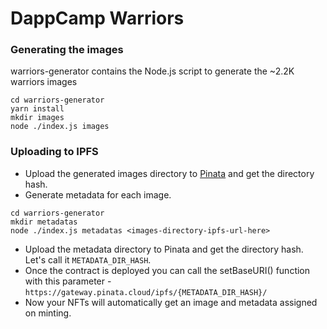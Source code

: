 # DappCamp Warriors

### Generating the images

warriors-generator contains the Node.js script to generate the ~2.2K warriors images

```
cd warriors-generator
yarn install
mkdir images
node ./index.js images
```

### Uploading to IPFS
-   Upload the generated images directory to [Pinata](https://www.pinata.cloud/) and get the directory hash.
-   Generate metadata for each image.
```
cd warriors-generator
mkdir metadatas
node ./index.js metadatas <images-directory-ipfs-url-here>
```
-   Upload the metadata directory to Pinata and get the directory hash. Let's call it `METADATA_DIR_HASH`.
-   Once the contract is deployed you can call the setBaseURI() function with this parameter - `https://gateway.pinata.cloud/ipfs/{METADATA_DIR_HASH}/`
-   Now your NFTs will automatically get an image and metadata assigned on minting.
